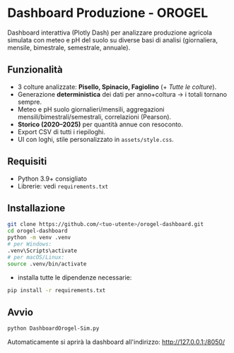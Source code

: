 # Dashboard Produzione - OROGEL

Dashboard interattiva (Plotly Dash) per analizzare produzione agricola simulata con meteo e pH del suolo su diverse basi di analisi (giornaliera, mensile, bimestrale, semestrale, annuale).

## Funzionalità
- 3 colture analizzate: **Pisello, Spinacio, Fagiolino** (+ *Tutte le colture*).
- Generazione **deterministica** dei dati per anno+coltura → i totali tornano sempre.
- Meteo e pH suolo giornalieri/mensili, aggregazioni mensili/bimestrali/semestrali, correlazioni (Pearson).
- **Storico (2020–2025)** per quantità annue con resoconto.
- Export CSV di tutti i riepiloghi.
- UI con loghi, stile personalizzato in `assets/style.css`.

## Requisiti
- Python 3.9+ consigliato
- Librerie: vedi `requirements.txt`

## Installazione
```bash
git clone https://github.com/<tuo-utente>/orogel-dashboard.git
cd orogel-dashboard
python -m venv .venv
# per Windows:
.venv\Scripts\activate
# per macOS/Linux:
source .venv/bin/activate
```
- installa tutte le dipendenze necessarie:
```bash
pip install -r requirements.txt
```
## Avvio
```bash
python DashboardOrogel-Sim.py
```
Automaticamente si aprirà la dashboard all'indirizzo: http://127.0.0.1:/8050/

